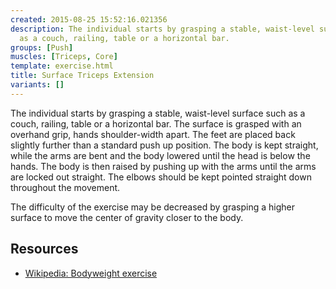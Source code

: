 ```yaml
---
created: 2015-08-25 15:52:16.021356
description: The individual starts by grasping a stable, waist-level surface such
  as a couch, railing, table or a horizontal bar.
groups: [Push]
muscles: [Triceps, Core]
template: exercise.html
title: Surface Triceps Extension
variants: []
---
```

The individual starts by grasping a stable, waist-level surface such as a couch, railing, table or a horizontal bar. The surface is grasped with an overhand grip, hands shoulder-width apart. The feet are placed back slightly further than a standard push up position. The body is kept straight, while the arms are bent and the body lowered until the head is below the hands. The body is then raised by pushing up with the arms until the arms are locked out straight. The elbows should be kept pointed straight down throughout the movement.

The difficulty of the exercise may be decreased by grasping a higher surface to move the center of gravity closer to the body.

## Resources

* [Wikipedia: Bodyweight exercise](https://en.wikipedia.org/wiki/Bodyweight_exercise)